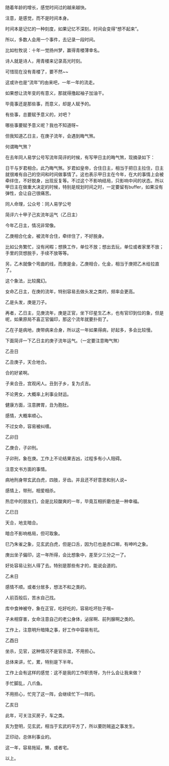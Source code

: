 随着年龄的增长，感觉时间过的越来越快。

注意，是感觉，而不是时间本身。

时间本是记忆的一种刻度，如果记忆不深刻，时间会变得“想不起来”。

所以，多数人会用一个事件，去记录一段时间。

比如杜牧说：十年一觉扬州梦，赢得青楼薄幸名。

诗人就是诗人，用青楼来记录高光时刻。

可惜现在没有青楼了，要不然~~

这或许也是“流年”的由来吧，一年一年的流走。

如果想让流年变的有意义，那就得撸起袖子加油干。

毕竟事还是那些事，而意义，却是人赋予的。

有些事，总要赋予意义的，对吧？

哪些事要赋予意义呢？我也不知道呀~

但我知道乙日主，在庚子流年，会遇到晦气煞。

何谓晦气煞？

在去年同人易学公号写流年简评的时候，有写甲日主的晦气煞，现摘录如下：

日干与岁君相合。此乃晦气煞。岁君如皇帝，合住日主，相当于把日主拉住，日主就很难有自己的空间和时间做事情了。这也表示甲日主在今年，在大的事情上会被牵绊住，不好脱身，出现反复等。不过这个不影响结局，只影响中间的状态。所以甲日主在做重大决定的时候，特别是规划时间之时，一定要留有buffer，如果没有弹性，会让自己很痛苦。

同人命理，公众号：同人易学公号

简评六十甲子己亥流年运气（乙日主）

今年乙日主，情况非常像。

乙庚相合化金，被流年合住，牵绊住了，不好脱身。

比如公务繁忙，没有闲暇；想换工作，单位不放；想出去玩，单位或者家里不放；手里的货想脱手，手续不放等等。

另，乙木就像个弯曲的线，而庚是金，乙庚相合，化金，相当于庚把乙木给拉直了。

这个象法，比较魔幻。

女命乙日主，在庚的流年，特别容易去做头发之类的，频率会更高。

乙是头发，庚是刀子。

再者，乙日主，见庚流年，庚是正官，坐下印星生乙木，也有官印到位的象，但是呢，如果原局不喜正官偏印，那这个流年就要扑街了。

乙在子是病地，庚带病来合身，所以这一年如果得病，好起多，多会比较慢。

下面简评一下乙日主的庚子流年运气。（一定要注意晦气煞）

乙丑日

乙丑庚子，天合地合。

合的好紧啊。

子来合丑，宫观闲人。丑到子乡，复为贞吉。

不论男女，大概率上利事业财运。

健康方面，注意脾胃，丑为胞肚。

感情，大概率顺心。

不过女命，容易被纠缠。

乙卯日

乙庚合，子卯刑。

子卯刑，象在庚。工作上不论结果吉凶，过程多有小人阻碍。

注意文书方面的事情。

病地刑身带玄武白虎，四肢，牙齿。并且还不好意思和别人说~

感情上，带刑，相爱相杀。

热恋中的朋友们，会是比较酸爽的一年，毕竟互相折磨也是一种幸福。

乙巳日

天合，地支暗合。

暗合不影响格局，但可取象。

巳乃朱雀之象，见玄武白虎，但是口舌，因为巳也是赤口嘛，有呻吟之象。

庚出坐子偏印，这一年所得，会比想象中，差至少三分之一了。

好处容易让别人得了去。特别是那些有才的，能说会道的。

乙未日

感情不顺。或者分居多，想法不和之类的。

人前百般后，苦水自己找。

库中食神被夺，象在正官，吃好吃的，容易吃坏肚子哦~

子未相穿害，女命注意自己的老公身体，泌尿啊、前列腺啊之类的。

工作上，注意明升暗降之事，好工作中容易有坑。

乙酉日

坐杀，见官，这种情况不是官杀混，不用担心。

总体来讲，忙，累，特别是下半年。

工作上会有这样的感觉：这不是我的工作职责呀，为什么会让我来做？

手忙脚乱，八爪鱼。

不用担心，忙完了这一阵，会继续忙下一阵的。

乙亥日

此年，可关注买房子，车之类。

亥为登明，见玄武，相当于玄武的平方了，所以要防贼盗之事发生。

正印动，总体利事业的。

这一年，容易拖延，懒，或者宅。

以上。

